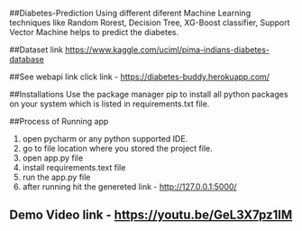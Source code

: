 ##Diabetes-Prediction
Using different diferent Machine Learning techniques like Random Rorest, Decision Tree, XG-Boost classifier, Support Vector Machine helps to predict the diabetes.

##Dataset link 
https://www.kaggle.com/uciml/pima-indians-diabetes-database
 
##See webapi link 
click link - https://diabetes-buddy.herokuapp.com/

##Installations
Use the package manager pip to install all python packages on your system which is listed in requirements.txt file.

##Process of Running app
1. open pycharm or any python supported  IDE.
2. go to file location where you stored the project file.
3. open app.py file
4. install requirements.text file
5. run the app.py file
6. after running hit the genereted link -  http://127.0.0.1:5000/

## Demo Video link - https://youtu.be/GeL3X7pz1IM
